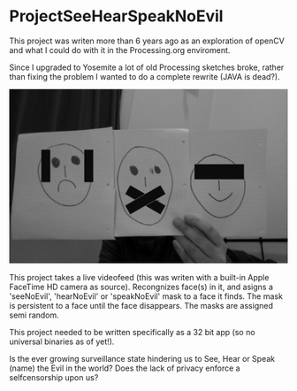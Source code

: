 ProjectSeeHearSpeakNoEvil
=========================

This project was writen more than 6 years ago as an exploration of openCV and what I could do with it in the Processing.org enviroment.

Since I upgraded to Yosemite a lot of old Processing sketches broke, rather than fixing the problem I wanted to do a complete rewrite (JAVA is dead?).

![alt tag](https://github.com/DeRaafMedia/ProjectSeeHearSpeakNoEvil/blob/master/bin/data/SeeHearSpeakNoEvil.png)

This project takes a live videofeed (this was writen with a built-in Apple FaceTime HD camera as source). Recongnizes face(s) in it, and asigns a 'seeNoEvil', 'hearNoEvil' or 'speakNoEvil' mask to a face it finds. The mask is persistent to a face until the face disappears. The masks are assigned semi random.

This project needed to be written specifically as a 32 bit app (so no universal binaries as of yet!).

Is the ever growing surveillance state hindering us to See, Hear or Speak (name) the Evil in the world? Does the lack of privacy enforce a selfcensorship upon us? 
